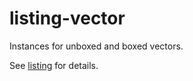listing-vector
==============

Instances for unboxed and boxed vectors.

See [listing](https://github.com/nanonaren/listing) for details.
